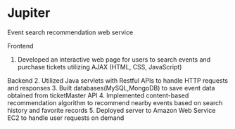 # Jupiter
Event search recommendation web service

Frontend
1. Developed an interactive web page for users to search events and purchase tickets utilizing AJAX (HTML, CSS, JavaScript)

Backend
2. Utilized Java servlets with Restful APIs to handle HTTP requests and responses
3. Built databases(MySQL,MongoDB) to save event data obtained from ticketMaster API
4. Implemented content-based recommendation algorithm to recommend nearby events based on search history and favorite records
5. Deployed server to Amazon Web Service EC2 to handle user requests on demand
